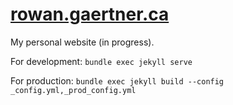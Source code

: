 # [rowan.gaertner.ca](http://rowan.gaertner.ca/)
My personal website (in progress).

For development:
`bundle exec jekyll serve`

For production:
`bundle exec jekyll build --config _config.yml,_prod_config.yml`
